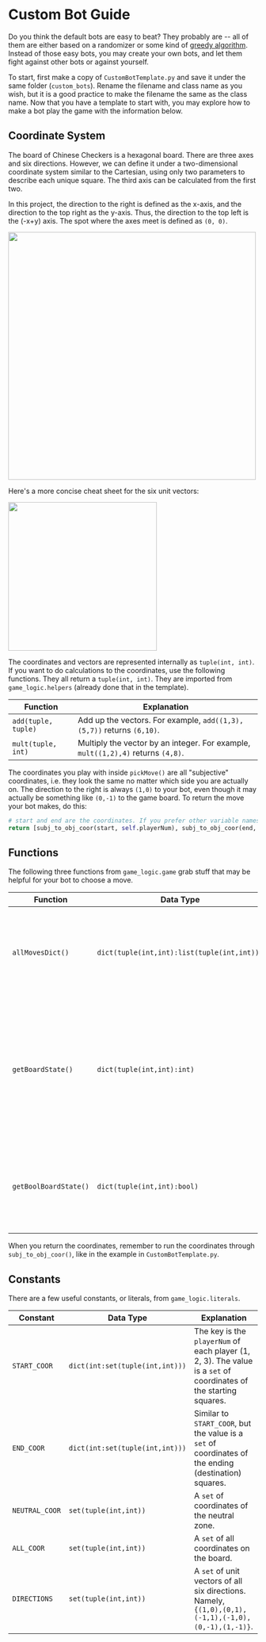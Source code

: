 # Custom Bot Guide

Do you think the default bots are easy to beat? They probably are -- all of them are either based on a randomizer or some kind of [greedy algorithm](https://en.wikipedia.org/wiki/Greedy_algorithm). Instead of those easy bots, you may create your own bots, and let them fight against other bots or against yourself.

To start, first make a copy of `CustomBotTemplate.py` and save it under the same folder (`custom_bots`). Rename the filename and class name as you wish, but it is a good practice to make the filename the same as the class name. Now that you have a template to start with, you may explore how to make a bot play the game with the information below.

## Coordinate System

The board of Chinese Checkers is a hexagonal board. There are three axes and six directions. However, we can define it under a two-dimensional coordinate system similar to the Cartesian, using only two parameters to describe each unique square. The third axis can be calculated from the first two.

In this project, the direction to the right is defined as the x-axis, and the direction to the top right as the y-axis. Thus, the direction to the top left is the (-x+y) axis. The spot where the axes meet is defined as `(0, 0)`.

<img src="https://github.com/henrychess/pygame-chinese-checkers/blob/main/images/coor2.png" width=500>

Here's a more concise cheat sheet for the six unit vectors:

<img src="https://github.com/henrychess/pygame-chinese-checkers/blob/main/images/coor1.png" width=300>



The coordinates and vectors are represented internally as `tuple(int, int)`. If you want to do calculations to the coordinates, use the following functions. They all return a `tuple(int, int)`. They are imported from `game_logic.helpers` (already done that in the template).

| Function | Explanation |
|----------|-------------|
|`add(tuple, tuple)`|Add up the vectors. For example, `add((1,3),(5,7))` returns `(6,10)`.|
|`mult(tuple, int)`|Multiply the vector by an integer. For example, `mult((1,2),4)` returns `(4,8)`.|

The coordinates you play with inside `pickMove()` are all "subjective" coordinates, i.e. they look the same no matter which side you are actually on. The direction to the right is always `(1,0)` to your bot, even though it may actually be something like `(0,-1)` to the game board. To return the move your bot makes, do this:
```py
# start and end are the coordinates. If you prefer other variable names, change the names below accordingly.
return [subj_to_obj_coor(start, self.playerNum), subj_to_obj_coor(end, self.playerNum)]
```

## Functions

The following three functions from `game_logic.game` grab stuff that may be helpful for your bot to choose a move.

| Function | Data Type | Explanation |
|----------|------------------|-------------|
|`allMovesDict()`|`dict(tuple(int,int):list(tuple(int,int)))`|Returns a dictionary with the coordinates of each piece as key, and the valid destination coordinates a piece can go to as value.|
|`getBoardState()`|`dict(tuple(int,int):int)`|Returns the board state in dictionary form: the key is each coordinate on the board, and the value is either 0, 1, 2, or 3: 0 means the spot is vacant, otherwise it's the occupying piece's `playerNum`.|
|`getBoolBoardState()`|`dict(tuple(int,int):bool)`|Similar to `getBoardState()`. However, it only uses `False` and `True` as value. `False` means the spot is vacant, and `True` means it is occupied.|

When you return the coordinates, remember to run the coordinates through `subj_to_obj_coor()`, like in the example in `CustomBotTemplate.py`.

## Constants

There are a few useful constants, or literals, from `game_logic.literals`.

| Constant | Data Type | Explanation |
|----------|-----------|-------------|
|`START_COOR`|`dict(int:set(tuple(int,int)))`|The key is the `playerNum` of each player (1, 2, 3). The value is a `set` of coordinates of the starting squares.|
|`END_COOR`|`dict(int:set(tuple(int,int)))`|Similar to `START_COOR`, but the value is a `set` of coordinates of the ending (destination) squares.|
|`NEUTRAL_COOR`|`set(tuple(int,int))`|A `set` of coordinates of the neutral zone.|
|`ALL_COOR`|`set(tuple(int,int))`|A `set` of all coordinates on the board.|
|`DIRECTIONS`|`set(tuple(int,int))`|A `set` of unit vectors of all six directions. Namely, `{(1,0),(0,1),(-1,1),(-1,0),(0,-1),(1,-1)}`.|
